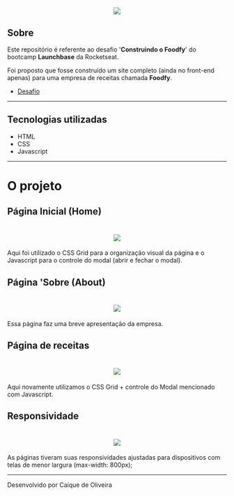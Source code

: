 <h1 align="center">
    <img src="https://ik.imagekit.io/caique97/launchbase_Jj3uKlpXZ.png">
</h1>


## Sobre

Este repositório é referente ao desafio '**Construindo o Foodfy**' do bootcamp **Launchbase** da Rocketseat.

Foi proposto que fosse construído um site completo (ainda no front-end apenas) para uma empresa de receitas chamada **Foodfy**.
- [Desafio](https://github.com/Rocketseat/bootcamp-launchbase-desafios-02/blob/master/desafios/02-foodfy.md)

---
## Tecnologias utilizadas

- HTML
- CSS
- Javascript

---
# O projeto

## Página Inicial (Home)
<h1 align="center">
    <img src="https://ik.imagekit.io/caique97/home_zjn_jlpHG.gif">
</h1>

Aqui foi utilizado o CSS Grid para a organização visual da página e o Javascript para o controle do modal (abrir e fechar o modal).

## Página 'Sobre (About)

<h1 align="center">
    <img src="https://ik.imagekit.io/caique97/about_1LXjHDdZv.gif">
</h1>

Essa página faz uma breve apresentação da empresa.

## Página de receitas

<h1 align="center">
    <img src="https://ik.imagekit.io/caique97/recipes_6ARh3vZd_.gif">
</h1>

Aqui novamente utilizamos o CSS Grid + controle do Modal mencionado com Javascript.

## Responsividade

<h1 align="center">
    <img src="https://ik.imagekit.io/caique97/responsive_3hy_41fKI.gif">
</h1>

As páginas tiveram suas responsividades ajustadas para dispositivos com telas de menor largura (max-width: 800px);

--- 
Desenvolvido por Caíque de Oliveira
